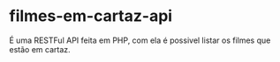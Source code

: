 # filmes-em-cartaz-api
É uma RESTFul API feita em PHP, com ela é possivel listar os filmes que estão em cartaz.
